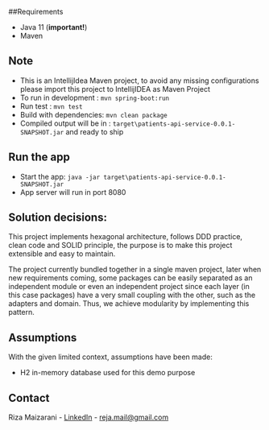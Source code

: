 

##Requirements
- Java 11 (**important!**)
- Maven

## Note 

- This is an IntellijIdea Maven project, to avoid any missing configurations please import this project to IntellijIDEA as Maven Project
- To run in development : ```mvn spring-boot:run```
- Run test : ```mvn test```
- Build with dependencies: ```mvn clean package```
- Compiled output will be in : `target\patients-api-service-0.0.1-SNAPSHOT.jar` and ready to ship

## Run the app
- Start the app: `java -jar target\patients-api-service-0.0.1-SNAPSHOT.jar`
- App server will run in port 8080

## Solution decisions:
This project implements hexagonal architecture, follows DDD practice, clean code and SOLID principle, the purpose is to make this project extensible and easy to maintain.

The project currently bundled together in a single maven project, later when new requirements coming, some packages can be easily separated as an independent module or even an independent project 
since each layer (in this case packages) have a very small coupling with the other, such as the adapters and domain. Thus, we achieve modularity by implementing this pattern.


## Assumptions
With the given limited context, assumptions have been made:
 
- H2 in-memory database used for this demo purpose



<!-- CONTACT -->
## Contact

Riza Maizarani - [LinkedIn](https://www.linkedin.com/in/rizam/) - reja.mail@gmail.com
